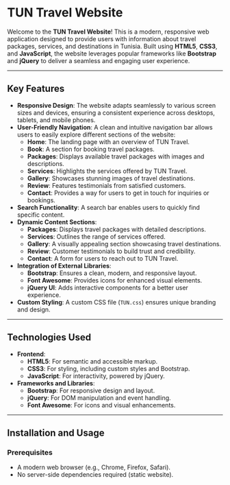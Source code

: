 # TUN Travel Website

Welcome to the **TUN Travel Website**! This is a modern, responsive web application designed to provide users with information about travel packages, services, and destinations in Tunisia. Built using **HTML5**, **CSS3**, and **JavaScript**, the website leverages popular frameworks like **Bootstrap** and **jQuery** to deliver a seamless and engaging user experience.

---

## Key Features

- **Responsive Design**: The website adapts seamlessly to various screen sizes and devices, ensuring a consistent experience across desktops, tablets, and mobile phones.
- **User-Friendly Navigation**: A clean and intuitive navigation bar allows users to easily explore different sections of the website:
  - **Home**: The landing page with an overview of TUN Travel.
  - **Book**: A section for booking travel packages.
  - **Packages**: Displays available travel packages with images and descriptions.
  - **Services**: Highlights the services offered by TUN Travel.
  - **Gallery**: Showcases stunning images of travel destinations.
  - **Review**: Features testimonials from satisfied customers.
  - **Contact**: Provides a way for users to get in touch for inquiries or bookings.
- **Search Functionality**: A search bar enables users to quickly find specific content.
- **Dynamic Content Sections**:
  - **Packages**: Displays travel packages with detailed descriptions.
  - **Services**: Outlines the range of services offered.
  - **Gallery**: A visually appealing section showcasing travel destinations.
  - **Review**: Customer testimonials to build trust and credibility.
  - **Contact**: A form for users to reach out to TUN Travel.
- **Integration of External Libraries**:
  - **Bootstrap**: Ensures a clean, modern, and responsive layout.
  - **Font Awesome**: Provides icons for enhanced visual elements.
  - **jQuery UI**: Adds interactive components for a better user experience.
- **Custom Styling**: A custom CSS file (`TUN.css`) ensures unique branding and design.

---

## Technologies Used

- **Frontend**:
  - **HTML5**: For semantic and accessible markup.
  - **CSS3**: For styling, including custom styles and Bootstrap.
  - **JavaScript**: For interactivity, powered by jQuery.
- **Frameworks and Libraries**:
  - **Bootstrap**: For responsive design and layout.
  - **jQuery**: For DOM manipulation and event handling.
  - **Font Awesome**: For icons and visual enhancements.

---

## Installation and Usage

### Prerequisites
- A modern web browser (e.g., Chrome, Firefox, Safari).
- No server-side dependencies required (static website).

